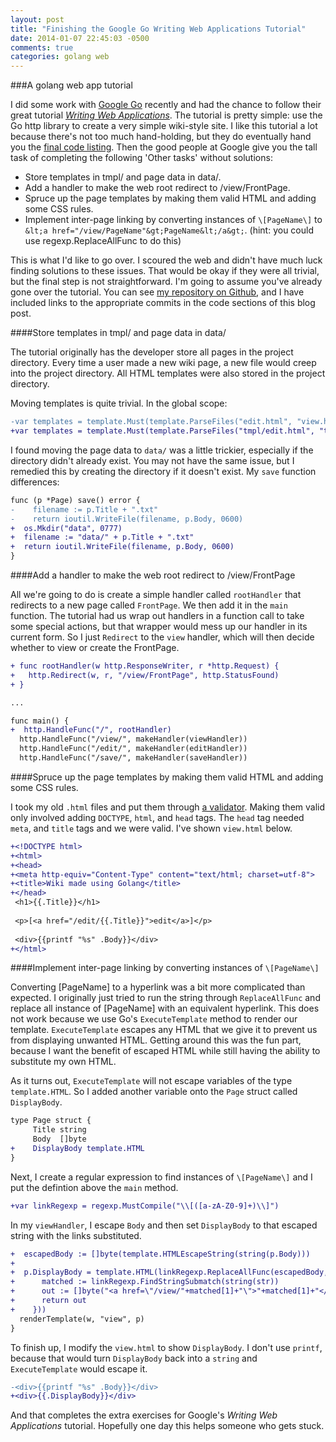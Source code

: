 ```yaml
---
layout: post
title: "Finishing the Google Go Writing Web Applications Tutorial"
date: 2014-01-07 22:45:03 -0500
comments: true
categories: golang web
---
```


###A golang web app tutorial

I did some work with [Google Go](http://golang.org/) recently and had the chance to follow their great tutorial _[Writing Web Applications](http://golang.org/doc/articles/wiki/)_. The tutorial is pretty simple: use the Go http library to create a very simple wiki-style site. I like this tutorial a lot because there's not too much hand-holding, but they do eventually hand you the [final code listing](http://golang.org/doc/articles/wiki/final.go). Then the good people at Google give you the tall task of completing the following 'Other tasks' without solutions:

* Store templates in tmpl/ and page data in data/.
* Add a handler to make the web root redirect to /view/FrontPage.
* Spruce up the page templates by making them valid HTML and adding some CSS rules.
* Implement inter-page linking by converting instances of `\[PageName\]` to 
`&lt;a href="/view/PageName"&gt;PageName&lt;/a&gt;`. (hint: you could use regexp.ReplaceAllFunc to do this)

This is what I'd like to go over. I scoured the web and didn't have much luck finding solutions to these issues. That would be okay if they were all trivial, but the final step is not straightforward. I'm going to assume you've already gone over the tutorial. You can see [my repository on Github](https://github.com/larryprice/gowiki/), and I have included links to the appropriate commits in the code sections of this blog post.

####Store templates in tmpl/ and page data in data/

The tutorial originally has the developer store all pages in the project directory. Every time a user made a new wiki page, a new file would creep into the project directory. All HTML templates were also stored in the project directory.

Moving templates is quite trivial. In the global scope:

``` diff wiki.go https://github.com/larryprice/gowiki/commit/9994d11b5275bc5faee911e5db2c994bc91052e2
-var templates = template.Must(template.ParseFiles("edit.html", "view.html"))
+var templates = template.Must(template.ParseFiles("tmpl/edit.html", "tmpl/view.html"))
```

I found moving the page data to `data/` was a little trickier, especially if the directory didn't already exist. You may not have the same issue, but I remedied this by creating the directory if it doesn't exist. My `save` function differences:

``` diff wiki.go https://github.com/larryprice/gowiki/commit/e86a707d37b802b2d59b8ef261b3fdcab46d5870
func (p *Page) save() error {
-    filename := p.Title + ".txt"
-    return ioutil.WriteFile(filename, p.Body, 0600)
+  os.Mkdir("data", 0777)
+  filename := "data/" + p.Title + ".txt"
+  return ioutil.WriteFile(filename, p.Body, 0600)
}
```

####Add a handler to make the web root redirect to /view/FrontPage

All we're going to do is create a simple handler called `rootHandler` that redirects to a new page called `FrontPage`. We then add it in the `main` function. The tutorial had us wrap out handlers in a function call to take some special actions, but that wrapper would mess up our handler in its current form. So I just `Redirect` to the `view` handler, which will then decide whether to view or create the FrontPage.

``` diff wiki.go https://github.com/larryprice/gowiki/commit/e41fccc2d244a3b0d62d600d94897a076c87d53d
+ func rootHandler(w http.ResponseWriter, r *http.Request) {
+   http.Redirect(w, r, "/view/FrontPage", http.StatusFound)
+ }

...

func main() {
+  http.HandleFunc("/", rootHandler)
  http.HandleFunc("/view/", makeHandler(viewHandler))
  http.HandleFunc("/edit/", makeHandler(editHandler))
  http.HandleFunc("/save/", makeHandler(saveHandler))
```

####Spruce up the page templates by making them valid HTML and adding some CSS rules.

I took my old `.html` files and put them through [a validator](http://validator.w3.org/#validate_by_input). Making them valid only involved adding `DOCTYPE`, `html`, and `head` tags. The `head` tag needed `meta`, and `title` tags and we were valid. I've shown `view.html` below.

``` diff view.html https://github.com/larryprice/gowiki/commit/771b4ecc8a550ee438720dc5c3d3f47954a1e4ff
+<!DOCTYPE html>
+<html>
+<head>
+<meta http-equiv="Content-Type" content="text/html; charset=utf-8">
+<title>Wiki made using Golang</title>
+</head>
 <h1>{{.Title}}</h1>
 
 <p>[<a href="/edit/{{.Title}}">edit</a>]</p>
 
 <div>{{printf "%s" .Body}}</div>
+</html>
```

####Implement inter-page linking by converting instances of `\[PageName\]`

Converting [PageName] to a hyperlink was a bit more complicated than expected. I originally just tried to run the string through `ReplaceAllFunc` and replace all instance of [PageName] with an equivalent hyperlink. This does not work because we use Go's `ExecuteTemplate` method to render our template. `ExecuteTemplate` escapes any HTML that we give it to prevent us from displaying unwanted HTML. Getting around this was the fun part, because I want the benefit of escaped HTML while still having the ability to substitute my own HTML.

As it turns out, `ExecuteTemplate` will not escape variables of the type `template.HTML`. So I added another variable onto the `Page` struct called `DisplayBody`.

``` diff wiki.go https://github.com/larryprice/gowiki/commit/38c48717420de78f15dc48152ce16d1bdb417288
type Page struct {
     Title string
     Body  []byte
+    DisplayBody template.HTML
}
```

Next, I create a regular expression to find instances of `\[PageName\]` and I put the defintion above the `main` method.

``` diff wiki.go https://github.com/larryprice/gowiki/commit/38c48717420de78f15dc48152ce16d1bdb417288
+var linkRegexp = regexp.MustCompile("\\[([a-zA-Z0-9]+)\\]")
```

In my `viewHandler`, I escape `Body` and then set `DisplayBody` to that escaped string with the links substituted.

``` diff wiki.go https://github.com/larryprice/gowiki/commit/38c48717420de78f15dc48152ce16d1bdb417288
+  escapedBody := []byte(template.HTMLEscapeString(string(p.Body)))
+
+  p.DisplayBody = template.HTML(linkRegexp.ReplaceAllFunc(escapedBody, func(str []byte) []byte {
+      matched := linkRegexp.FindStringSubmatch(string(str))
+      out := []byte("<a href=\"/view/"+matched[1]+"\">"+matched[1]+"</a>")
+      return out
+    }))
  renderTemplate(w, "view", p)
}
```

To finish up, I modify the `view.html` to show `DisplayBody`. I don't use `printf`, because that would turn `DisplayBody` back into a `string` and `ExecuteTemplate` would escape it.

``` diff wiki.go https://github.com/larryprice/gowiki/commit/38c48717420de78f15dc48152ce16d1bdb417288
-<div>{{printf "%s" .Body}}</div>
+<div>{{.DisplayBody}}</div>
```

And that completes the extra exercises for Google's _Writing Web Applications_ tutorial. Hopefully one day this helps someone who gets stuck.
